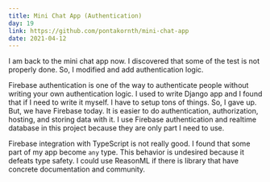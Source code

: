 ```yaml
---
title: Mini Chat App (Authentication)
day: 19
link: https://github.com/pontakornth/mini-chat-app
date: 2021-04-12
---
```

I am back to the mini chat app now. I discovered that some of the test is not properly done.
So, I modified and add authentication logic.<!--more-->


Firebase authentication is one of the way to authenticate people without writing your own 
authentication logic. I used to write Django app and I found that if I need to write 
it myself. I have to setup tons of things. So, I gave up. But, we have Firebase today.
It is easier to do authentication, authorization, hosting, and storing data with it.
I use Firebase authentication and realtime database in this project because they are
only part I need to use.


Firebase integration with TypeScript is not really good. I found that some part of my app
become `any` type. This behavior is undesired because it defeats type safety. I could use
ReasonML if there is library that have concrete documentation and community.
